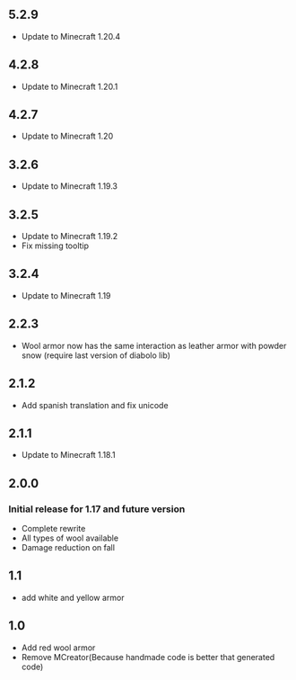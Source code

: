 ## 5.2.9
+ Update to Minecraft 1.20.4

## 4.2.8
+ Update to Minecraft 1.20.1

## 4.2.7
+ Update to Minecraft 1.20

## 3.2.6
+ Update to Minecraft 1.19.3

## 3.2.5
+ Update to Minecraft 1.19.2
+ Fix missing tooltip

## 3.2.4
+ Update to Minecraft 1.19

## 2.2.3
+ Wool armor now has the same interaction as leather armor with powder snow (require last version of diabolo lib)

## 2.1.2
+ Add spanish translation and fix unicode

## 2.1.1
+ Update to Minecraft 1.18.1

## 2.0.0

### Initial release for 1.17 and future version
+ Complete rewrite
+ All types of wool available
+ Damage reduction on fall

## 1.1
+ add white and yellow armor

## 1.0
+ Add red wool armor
+ Remove MCreator(Because handmade code is better that generated code)